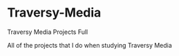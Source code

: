 # Traversy-Media
Traversy Media Projects Full

All of the projects that I do when studying Traversy Media
